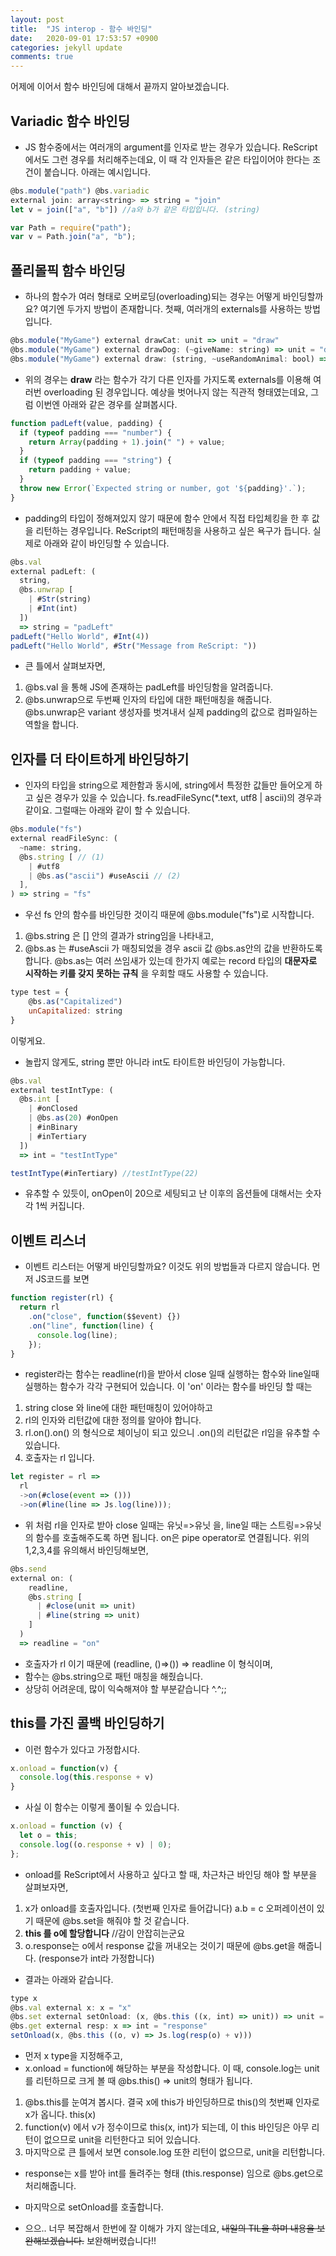 ```yaml
---
layout: post
title:  "JS interop - 함수 바인딩"
date:   2020-09-01 17:53:57 +0900
categories: jekyll update
comments: true
---
```


어제에 이어서 함수 바인딩에 대해서 끝까지 알아보겠습니다.
## Variadic 함수 바인딩
- JS 함수중에서는 여러개의 argument를 인자로 받는 경우가 있습니다. ReScript에서도 그런 경우를 처리해주는데요, 이 때 각 인자들은 같은 타입이어야 한다는 조건이 붙습니다. 아래는 예시입니다.

```javascript
@bs.module("path") @bs.variadic
external join: array<string> => string = "join"
let v = join(["a", "b"]) //a와 b가 같은 타입입니다. (string)
```

```javascript
var Path = require("path");
var v = Path.join("a", "b");
```

## 폴리몰픽 함수 바인딩
- 하나의 함수가 여러 형태로 오버로딩(overloading)되는 경우는 어떻게 바인딩할까요? 여기엔 두가지 방법이 존재합니다. 첫째, 여러개의 externals를 사용하는 방법입니다.

```javascript
@bs.module("MyGame") external drawCat: unit => unit = "draw"
@bs.module("MyGame") external drawDog: (~giveName: string) => unit = "draw"
@bs.module("MyGame") external draw: (string, ~useRandomAnimal: bool) => unit = "draw"
```
- 위의 경우는 **draw** 라는 함수가 각기 다른 인자를 가지도록 externals를 이용해 여러번 overloading 된 경우입니다. 예상을 벗어나지 않는 직관적 형태였는데요, 그럼 이번엔 아래와 같은 경우를 살펴봅시다.

```javascript
function padLeft(value, padding) {
  if (typeof padding === "number") {
    return Array(padding + 1).join(" ") + value;
  }
  if (typeof padding === "string") {
    return padding + value;
  }
  throw new Error(`Expected string or number, got '${padding}'.`);
}
```
- padding의 타입이 정해져있지 않기 때문에 함수 안에서 직접 타입체킹을 한 후 값을 리턴하는 경우입니다. ReScript의 패턴매칭을 사용하고 싶은 욕구가 듭니다. 실제로 아래와 같이 바인딩할 수 있습니다.

```javascript
@bs.val
external padLeft: (
  string,
  @bs.unwrap [
    | #Str(string)
    | #Int(int)
  ])
  => string = "padLeft"
padLeft("Hello World", #Int(4))
padLeft("Hello World", #Str("Message from ReScript: "))
```
- 큰 틀에서 살펴보자면, 
1. @bs.val 을 통해 JS에 존재하는 padLeft를 바인딩함을 알려줍니다.
2. @bs.unwrap으로 두번째 인자의 타입에 대한 패턴매칭을 해줍니다. @bs.unwrap은 variant 생성자를 벗겨내서 실제 padding의 값으로 컴파일하는 역할을 합니다.

## 인자를 더 타이트하게 바인딩하기
- 인자의 타입을 string으로 제한함과 동시에, string에서 특정한 값들만 들어오게 하고 싶은 경우가 있을 수 있습니다. fs.readFileSync(*.text, utf8 | ascii)의 경우과 같이요. 그럴때는 아래와 같이 할 수 있습니다.
```javascript
@bs.module("fs")
external readFileSync: (
  ~name: string,
  @bs.string [ // (1)
    | #utf8
    | @bs.as("ascii") #useAscii // (2)
  ],
) => string = "fs"
```

- 우선 fs 안의 함수를 바인딩한 것이긱 때문에  @bs.module("fs")로 시작합니다.
1. @bs.string 은 [] 안의 결과가 string임을 나타내고, 
2. @bs.as 는 #useAscii 가 매칭되었을 경우 ascii 값 @bs.as안의 값을 반환하도록 합니다. @bs.as는 여러 쓰임새가 있는데 한가지 예로는 record 타입의 **대문자로 시작하는 키를 갖지 못하는 규칙** 을 우회할 때도 사용할 수 있습니다.

```javascript
type test = {
    @bs.as("Capitalized")
    unCapitalized: string
}
```
이렇게요.

- 놀랍지 않게도, string 뿐만 아니라 int도 타이트한 바인딩이 가능합니다.
```javascript
@bs.val
external testIntType: (
  @bs.int [
    | #onClosed
    | @bs.as(20) #onOpen
    | #inBinary
    | #inTertiary
  ])
  => int = "testIntType"

testIntType(#inTertiary) //testIntType(22)
```
- 유추할 수 있듯이, onOpen이 20으로 세팅되고 난 이후의 옵션들에 대해서는 숫자각 1씩 커집니다.

## 이벤트 리스너
- 이벤트 리스터는 어떻게 바인딩할까요? 이것도 위의 방법들과 다르지 않습니다. 먼저 JS코드를 보면 

```javascript
function register(rl) {
  return rl
    .on("close", function($$event) {})
    .on("line", function(line) {
      console.log(line);
    });
}
```
- register라는 함수는 readline(rl)을 받아서 close 일때 실행하는 함수와 line일때 실행하는 함수가 각각 구현되어 있습니다. 이 'on' 이라는 함수를 바인딩 할 때는

1. string close 와 line에 대한 패턴매칭이 있어야하고
2. rl의 인자와 리턴값에 대한 정의를 알아야 합니다.
3. rl.on().on() 의 형식으로 체이닝이 되고 있으니 .on()의 리턴값은 rl임을 유추할 수 있습니다.
4. 호출자는 rl 입니다.

```javascript
let register = rl =>
  rl
  ->on(#close(event => ()))
  ->on(#line(line => Js.log(line)));
```
- 위 처럼 rl을 인자로 받아 close 일때는 유닛=>유닛 을, line일 때는 스트링=>유닛 의 함수를 호출해주도록 하면 됩니다. on은 pipe operator로 연결됩니다. 위의 1,2,3,4를 유의해서 바인딩해보면,

```javascript
@bs.send
external on: (
    readline,
    @bs.string [
      | #close(unit => unit)
      | #line(string => unit)
    ]
  )
  => readline = "on"
```
- 호출자가 rl 이기 때문에 (readline, ()=>()) => readline 이 형식이며,
- 함수는 @bs.string으로 패턴 매칭을 해줬습니다.
- 상당히 어려운데, 많이 익숙해져야 할 부분같습니다 ^.^;;

## this를 가진 콜백 바인딩하기
- 이런 함수가 있다고 가정합시다.
```javascript
x.onload = function(v) {
  console.log(this.response + v)
}
```
- 사실 이 함수는 이렇게 풀이될 수 있습니다.

```javascript
x.onload = function (v) {
  let o = this;
  console.log((o.response + v) | 0);
};
```
- onload를 ReScript에서 사용하고 싶다고 할 때, 차근차근 바인딩 해야 할 부분을 살펴보자면,
1. x가 onload를 호출자입니다. (첫번째 인자로 들어갑니다) a.b = c 오퍼레이션이 있기 때문에 @bs.set을 해줘야 할 것 같습니다. 
2. **this 를 o에 할당합니다** //감이 안잡히는군요
3. o.response는 o에서 response 값을 꺼내오는 것이기 때문에 @bs.get을 해줍니다. (response가 int라 가정합니다)
- 결과는 아래와 같습니다.

```javascript
type x
@bs.val external x: x = "x"
@bs.set external setOnload: (x, @bs.this ((x, int) => unit)) => unit = "onload"
@bs.get external resp: x => int = "response"
setOnload(x, @bs.this ((o, v) => Js.log(resp(o) + v)))
```

- 먼저 x type을 지정해주고,
- x.onload = function에 해당하는 부분을 작성합니다. 이 때, console.log는 unit를 리턴하므로 크게 볼 때 @bs.this() => unit의 형태가 됩니다.

1. @bs.this를 눈여겨 봅시다. 결국 x에 this가 바인딩하므로 this()의 첫번째 인자로 x가 옵니다. this(x)
2. function(v) 에서 v가 정수이므로 this(x, int)가 되는데, 이 this 바인딩은 아무 리턴이 없으므로 unit을 리턴한다고 되어 있습니다.
3. 마지막으로 큰 틀에서 보면 console.log 또한 리턴이 없으므로, unit을 리턴합니다.

- response는 x를 받아 int를 돌려주는 형태 (this.response) 임으로 @bs.get으로 처리해줍니다. 
- 마지막으로 setOnload를 호출합니다.

- 으으.. 너무 복잡해서 한번에 잘 이해가 가지 않는데요, ~~내일의 TIL을 하며 내용을 보완해보겠습니다.~~ 보완해버렸습니다!!